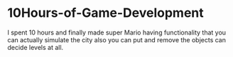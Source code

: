 # 10Hours-of-Game-Development
I spent 10 hours and finally made super Mario having functionality that you can actually simulate the city also you can put and remove the objects can decide levels at all.
